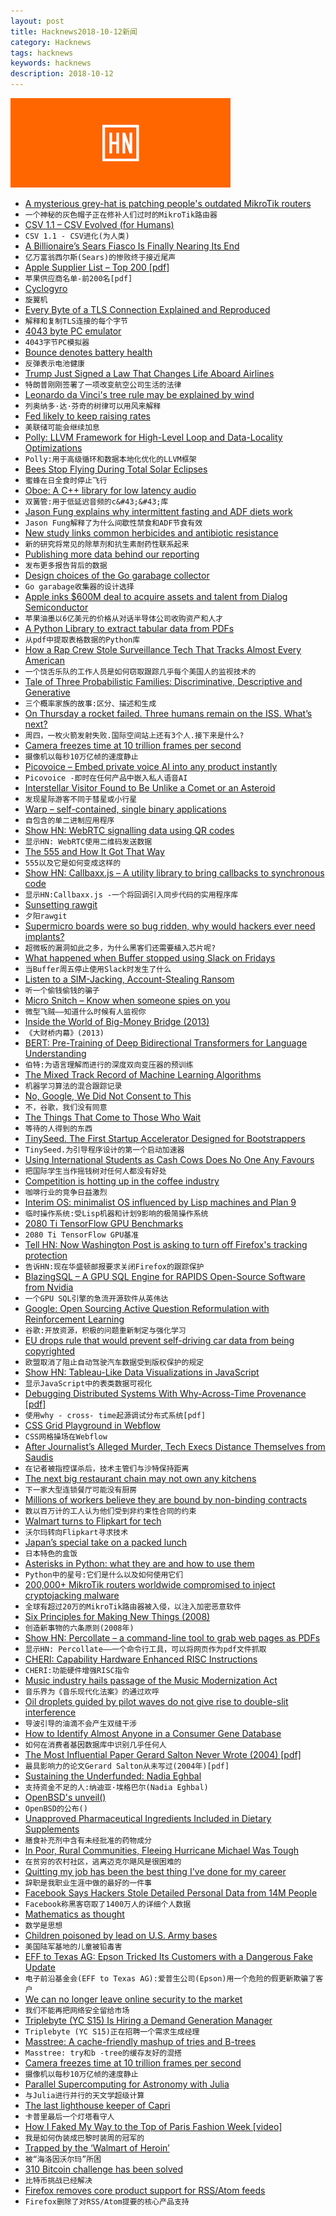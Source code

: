 ```yaml
---
layout: post
title: Hacknews2018-10-12新闻
category: Hacknews
tags: hacknews
keywords: hacknews
description: 2018-10-12
---
```


![haccknews-banner](/assets/image/hacknews-banner.jpg)

- [A mysterious grey-hat is patching people&#39;s outdated MikroTik routers](https://www.zdnet.com/article/a-mysterious-grey-hat-is-patching-peoples-outdated-mikrotik-routers/)
- `一个神秘的灰色帽子正在修补人们过时的MikroTik路由器`
- [CSV 1.1 – CSV Evolved (for Humans)](https://csv11.github.io/)
- `CSV 1.1 - CSV进化(为人类)`
- [A Billionaire’s Sears Fiasco Is Finally Nearing Its End](https://www.bloomberg.com/news/articles/2018-10-12/eddie-lampert-rode-the-worst-trade-of-his-life-all-the-way-down)
- `亿万富翁西尔斯(Sears)的惨败终于接近尾声`
- [ Apple Supplier List – Top 200 [pdf]](https://www.apple.com/supplier-responsibility/pdf/Apple-Supplier-List.pdf)
- `苹果供应商名单-前200名[pdf]`
- [Cyclogyro](https://en.wikipedia.org/wiki/Cyclogyro)
- `旋翼机`
- [Every Byte of a TLS Connection Explained and Reproduced](https://tls.ulfheim.net/)
- `解释和复制TLS连接的每个字节`
- [4043 byte PC emulator](http://ioccc.org/2013/cable3/hint.html)
- `4043字节PC模拟器`
- [Bounce denotes battery health](https://www.chemistryworld.com/news/bounce-denotes-battery-health/8411.article)
- `反弹表示电池健康`
- [Trump Just Signed a Law That Changes Life Aboard Airlines](https://www.inc.com/bill-murphy-jr/president-trump-just-signed-a-law-that-radically-changes-life-for-airline-passengers-flight-attendants-airlines-almost-nobody-even-noticed.html)
- `特朗普刚刚签署了一项改变航空公司生活的法律`
- [Leonardo da Vinci&#39;s tree rule may be explained by wind](https://phys.org/news/2012-01-leonardo-da-vinci-tree.html)
- `列奥纳多·达·芬奇的树律可以用风来解释`
- [Fed likely to keep raising rates](https://www.reuters.com/article/idUSKCN1ML2KM)
- `美联储可能会继续加息`
- [Polly: LLVM Framework for High-Level Loop and Data-Locality Optimizations](https://polly.llvm.org/)
- `Polly:用于高级循环和数据本地化优化的LLVM框架`
- [Bees Stop Flying During Total Solar Eclipses](https://www.smithsonianmag.com/science-nature/busy-bees-take-break-during-total-solar-eclipses-180970502/?no-ist)
- `蜜蜂在日全食时停止飞行`
- [Oboe: A C&#43;&#43; library for low latency audio](https://android-developers.googleblog.com/2018/10/introducing-oboe-c-library-for-low.html)
- `双簧管:用于低延迟音频的c&#43;&#43;库`
- [Jason Fung explains why intermittent fasting and ADF diets work](https://qz.com/1419105/a-diet-guru-explains-why-you-should-eat-dinner-at-2pm/)
- `Jason Fung解释了为什么间歇性禁食和ADF节食有效`
- [New study links common herbicides and antibiotic resistance](https://www.canterbury.ac.nz/news/2018/new-study-links-common-herbicides-and-antibiotic-resistance.html)
- `新的研究将常见的除草剂和抗生素耐药性联系起来`
- [Publishing more data behind our reporting](https://medium.economist.com/peeling-back-the-curtain-487bd3be0c47)
- `发布更多报告背后的数据`
- [Design choices of the Go garabage collector](https://engineering.linecorp.com/en/blog/detail/342)
- `Go garabage收集器的设计选择`
- [Apple inks $600M deal to acquire assets and talent from Dialog Semiconductor](https://techcrunch.com/2018/10/10/apple-is-paying-300m-in-cash-to-buy-a-part-of-dialog-semiconductor-and-expand-its-chipmaking-in-europe/)
- `苹果油墨以6亿美元的价格从对话半导体公司收购资产和人才`
- [A Python Library to extract tabular data from PDFs](https://blog.socialcops.com/technology/engineering/camelot-python-library-pdf-data/)
- `从pdf中提取表格数据的Python库`
- [How a Rap Crew Stole Surveillance Tech That Tracks Almost Every American](https://www.forbes.com/sites/thomasbrewster/2018/10/12/how-an-amateur-rap-crew-stole-surveillance-tech-that-tracks-almost-every-american/#33f5c0cd50f1)
- `一个饶舌乐队的工作人员是如何窃取跟踪几乎每个美国人的监视技术的`
- [Tale of Three Probabilistic Families: Discriminative, Descriptive and Generative](https://arxiv.org/abs/1810.04261)
- `三个概率家族的故事:区分、描述和生成`
- [On Thursday a rocket failed. Three humans remain on the ISS. What’s next?](https://arstechnica.com/science/2018/10/on-thursday-a-rocket-failed-three-humans-remain-on-the-iss-whats-next/)
- `周四，一枚火箭发射失败.国际空间站上还有3个人.接下来是什么?`
- [Camera freezes time at 10 trillion frames per second](https://m.phys.org/news/2018-10-world-fastest-camera-trillion.html)
- `摄像机以每秒10万亿帧的速度静止`
- [Picovoice – Embed private voice AI into any product instantly](https://picovoice.ai/#voice-control-demo)
- `Picovoice -即时在任何产品中嵌入私人语音AI`
- [Interstellar Visitor Found to Be Unlike a Comet or an Asteroid](https://www.quantamagazine.org/interstellar-comet-oumuamua-might-not-actually-be-a-comet-20181010/)
- `发现星际游客不同于彗星或小行星`
- [Warp – self-contained, single binary applications](https://github.com/dgiagio/warp)
- `自包含的单二进制应用程序`
- [Show HN: WebRTC signalling data using QR codes](https://github.com/AquiGorka/webrtc-qr)
- `显示HN: WebRTC使用二维码发送数据`
- [The 555 and How It Got That Way](https://hackaday.com/2018/10/10/the-555-and-how-it-got-that-way/)
- `555以及它是如何变成这样的`
- [Show HN: Callbaxx.js – A utility library to bring callbacks to synchronous code](https://github.com/scf4/callbaxx)
- `显示HN:Callbaxx.js -一个将回调引入同步代码的实用程序库`
- [Sunsetting rawgit](https://rawgit.com/)
- `夕阳rawgit`
- [Supermicro boards were so bug ridden, why would hackers ever need implants?](https://arstechnica.com/information-technology/2018/10/supermicro-boards-were-so-bug-ridden-why-would-hackers-ever-need-implants/)
- `超微板的漏洞如此之多，为什么黑客们还需要植入芯片呢?`
- [What happened when Buffer stopped using Slack on Fridays](https://www.fastcompany.com/90244091/what-happened-when-buffer-tried-turning-off-slack-on-fridays)
- `当Buffer周五停止使用Slack时发生了什么`
- [Listen to a SIM-Jacking, Account-Stealing Ransom](https://motherboard.vice.com/en_us/article/5984zn/listen-to-sim-jacking-account-ransom-instagram-email-tmobile)
- `听一个偷钱偷钱的骗子`
- [Micro Snitch – Know when someone spies on you](https://www.obdev.at/products/microsnitch/index.html)
- `微型飞贼——知道什么时候有人监视你`
- [Inside the World of Big-Money Bridge (2013)](https://observer.com/2013/11/million-dollar-hobby-inside-the-world-of-big-money-bridge/)
- `《大财桥内幕》(2013)`
- [BERT: Pre-Training of Deep Bidirectional Transformers for Language Understanding](https://arxiv.org/abs/1810.04805)
- `伯特:为语言理解而进行的深度双向变压器的预训练`
- [The Mixed Track Record of Machine Learning Algorithms](https://www.bloomberg.com/news/articles/2018-10-09/the-big-problem-with-machine-learning-algorithms)
- `机器学习算法的混合跟踪记录`
- [No, Google, We Did Not Consent to This](https://www.bloomberg.com/view/articles/2018-10-08/google-privacy-glitch-no-we-did-not-consent-to-this)
- `不，谷歌，我们没有同意`
- [The Things That Come to Those Who Wait](https://www.racked.com/2018/1/17/16897160/lines-waiting-history)
- `等待的人得到的东西`
- [TinySeed. The First Startup Accelerator Designed for Bootstrappers](https://tinyseedfund.com/?__s=xs4uwihtamjwca6hvrxs)
- `TinySeed.为引导程序设计的第一个启动加速器`
- [Using International Students as Cash Cows Does No One Any Favours](https://newmatilda.com/2014/11/28/using-international-students-cash-cows-does-no-one-any-favours/)
- `把国际学生当作摇钱树对任何人都没有好处`
- [Competition is hotting up in the coffee industry](https://www.economist.com/business/2018/10/13/competition-is-hotting-up-in-the-coffee-industry)
- `咖啡行业的竞争日益激烈`
- [Interim OS: minimalist OS influenced by Lisp machines and Plan 9](https://github.com/mntmn/interim)
- `临时操作系统:受Lisp机器和计划9影响的极简操作系统`
- [2080 Ti TensorFlow GPU Benchmarks](https://lambdalabs.com/blog/best-gpu-tensorflow-2080-ti-vs-v100-vs-titan-v-vs-1080-ti-benchmark/)
- `2080 Ti TensorFlow GPU基准`
- [Tell HN: Now Washington Post is asking to turn off Firefox&#39;s tracking protection](item?id=18198502)
- `告诉HN:现在华盛顿邮报要求关闭Firefox的跟踪保护`
- [BlazingSQL – A GPU SQL Engine for RAPIDS Open-Source Software from Nvidia](https://blog.blazingdb.com/announcing-blazingsql-a-gpu-sql-engine-for-rapids-open-source-software-from-nvidia-11e115ba7dd7)
- `一个GPU SQL引擎的急流开源软件从英伟达`
- [Google: Open Sourcing Active Question Reformulation with Reinforcement Learning](https://ai.googleblog.com/2018/10/open-sourcing-active-question.html)
- `谷歌:开放资源，积极的问题重新制定与强化学习`
- [EU drops rule that would prevent self-driving car data from being copyrighted](https://boingboing.net/2018/10/10/corporate-kitts.html)
- `欧盟取消了阻止自动驾驶汽车数据受到版权保护的规定`
- [Show HN: Tableau-Like Data Visualizations in JavaScript](https://www.charts.com/muze)
- `显示JavaScript中的表类数据可视化`
- [Debugging Distributed Systems With Why-Across-Time Provenance [pdf]](https://mwhittaker.github.io/publications/wat_SOCC18.pdf)
- `使用why - cross- time起源调试分布式系统[pdf]`
- [CSS Grid Playground in Webflow](https://webflow.com/grid)
- `CSS网格操场在Webflow`
- [After Journalist’s Alleged Murder, Tech Execs Distance Themselves from Saudis](https://www.buzzfeednews.com/amphtml/ryanmac/silicon-valley-leaders-disassociate-saudi-arabia-board-neom)
- `在记者被指控谋杀后，技术主管们与沙特保持距离`
- [The next big restaurant chain may not own any kitchens](https://techcrunch.com/2018/10/07/the-next-big-restaurant-chain-may-not-own-any-kitchens/)
- `下一家大型连锁餐厅可能没有厨房`
- [Millions of workers believe they are bound by non-binding contracts](http://thespeakernewsjournal.com/business/millions-of-workers-are-bound-by-non-binding-contracts/)
- `数以百万计的工人认为他们受到非约束性合同的约束`
- [Walmart turns to Flipkart for tech](https://factordaily.com/walmart-turns-to-flipkart-for-tech/)
- `沃尔玛转向Flipkart寻求技术`
- [Japan’s special take on a packed lunch](http://www.bbc.com/travel/story/20181009-japans-special-take-on-a-packed-lunch)
- `日本特色的盒饭`
- [Asterisks in Python: what they are and how to use them](http://treyhunner.com/2018/10/asterisks-in-python-what-they-are-and-how-to-use-them/)
- `Python中的星号:它们是什么以及如何使用它们`
- [200,000&#43; MikroTik routers worldwide compromised to inject cryptojacking malware](https://badpackets.net/200000-mikrotik-routers-worldwide-have-been-compromised-to-inject-cryptojacking-malware/)
- `全球有超过20万的MikroTik路由器被入侵，以注入加密恶意软件`
- [Six Principles for Making New Things (2008)](http://paulgraham.com/newthings.html)
- `创造新事物的六条原则(2008年)`
- [Show HN: Percollate – a command-line tool to grab web pages as PDFs](https://github.com/danburzo/percollate)
- `显示HN: Percollate——一个命令行工具，可以将网页作为pdf文件抓取`
- [CHERI: Capability Hardware Enhanced RISC Instructions](https://www.cl.cam.ac.uk/research/security/ctsrd/cheri/)
- `CHERI:功能硬件增强RISC指令`
- [Music industry hails passage of the Music Modernization Act](http://www.latimes.com/entertainment/music/la-et-ms-music-modernization-act-20181011-story.html)
- `音乐界为《音乐现代化法案》的通过欢呼`
- [Oil droplets guided by pilot waves do not give rise to double-slit interference](https://www.quantamagazine.org/famous-experiment-dooms-pilot-wave-alternative-to-quantum-weirdness-20181011/)
- `导波引导的油滴不会产生双缝干涉`
- [How to Identify Almost Anyone in a Consumer Gene Database](https://www.scientificamerican.com/article/how-to-identify-almost-anyone-in-a-consumer-gene-database/)
- `如何在消费者基因数据库中识别几乎任何人`
- [The Most Influential Paper Gerard Salton Never Wrote (2004) [pdf]](https://www.ideals.illinois.edu/bitstream/handle/2142/1697/Dubin748764.pdf)
- `最具影响力的论文Gerard Salton从未写过(2004年)[pdf]`
- [Sustaining the Underfunded: Nadia Eghbal](https://futureofcoding.org/episodes/31)
- `支持资金不足的人:纳迪亚·埃格巴尔(Nadia Eghbal)`
- [OpenBSD&#39;s unveil()](https://lwn.net/Articles/767137/)
- `OpenBSD的公布()`
- [Unapproved Pharmaceutical Ingredients Included in Dietary Supplements](https://jamanetwork.com/journals/jamanetworkopen/fullarticle/2706496)
- `膳食补充剂中含有未经批准的药物成分`
- [In Poor, Rural Communities, Fleeing Hurricane Michael Was Tough](https://www.nytimes.com/2018/10/11/us/florida-hurricane-poor-communities-pandhandle.html)
- `在贫穷的农村社区，逃离迈克尔飓风是很困难的`
- [Quitting my job has been the best thing I&#39;ve done for my career](https://www.joshuahu.io/blog/quitting/)
- `辞职是我职业生涯中做的最好的一件事`
- [Facebook Says Hackers Stole Detailed Personal Data from 14M People](https://www.bloomberg.com/news/articles/2018-10-12/facebook-s-recent-hack-exposed-user-location-search-data)
- `Facebook称黑客窃取了1400万人的详细个人数据`
- [Mathematics as thought](https://aeon.co/essays/the-secret-intellectual-history-of-mathematics)
- `数学是思想`
- [Children poisoned by lead on U.S. Army bases](https://www.reuters.com/investigates/special-report/usa-military-housing/)
- `美国陆军基地的儿童被铅毒害`
- [EFF to Texas AG: Epson Tricked Its Customers with a Dangerous Fake Update](https://www.eff.org/deeplinks/2018/10/eff-texas-ag-epson-tricked-its-customers-dangerous-fake-update)
- `电子前沿基金会(EFF to Texas AG):爱普生公司(Epson)用一个危险的假更新欺骗了客户`
- [We can no longer leave online security to the market](https://www.nytimes.com/2018/10/11/opinion/internet-hacking-cybersecurity-iot.html)
- `我们不能再把网络安全留给市场`
- [Triplebyte (YC S15) Is Hiring a Demand Generation Manager](https://jobs.lever.co/triplebyte/08839d5c-18ee-4d5f-8735-0431a2c391c9)
- `Triplebyte (YC S15)正在招聘一个需求生成经理`
- [Masstree: A cache-friendly mashup of tries and B-trees](http://the-paper-trail.org/post/masstree)
- `Masstree: try和b -tree的缓存友好的混搭`
- [Camera freezes time at 10 trillion frames per second](http://www.inrs.ca/english/actualites/worlds-fastest-camera-freezes-time-10-trillion-frames-second)
- `摄像机以每秒10万亿帧的速度静止`
- [Parallel Supercomputing for Astronomy with Julia](https://juliacomputing.com/case-studies/celeste.html)
- `与Julia进行并行的天文学超级计算`
- [The last lighthouse keeper of Capri](http://www.bbc.com/travel/story/20181005-the-last-lighthouse-keeper-of-capri)
- `卡普里最后一个灯塔看守人`
- [How I Faked My Way to the Top of Paris Fashion Week [video]](https://youtube.com/watch?v=jolbYvAMorY)
- `我是如何伪装成巴黎时装周的冠军的`
- [Trapped by the ‘Walmart of Heroin’](https://www.nytimes.com/2018/10/10/magazine/kensington-heroin-opioid-philadelphia.html)
- `被“海洛因沃尔玛”所困`
- [310 Bitcoin challenge has been solved](https://bitcoinchallenge.codes/)
- `比特币挑战已经解决`
- [Firefox removes core product support for RSS/Atom feeds](https://www.gijsk.com/blog/2018/10/firefox-removes-core-product-support-for-rss-atom-feeds/)
- `Firefox删除了对RSS/Atom提要的核心产品支持`

